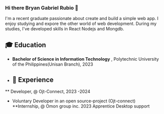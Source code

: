 ### Hi there Bryan Gabriel Rubio 👋
I'm a recent graduate passionate about create and build a simple web app. I enjoy studying and expore the other world of web development. During my studies, I've developed skills in React Nodejs and Mongdb.
## 🎓 Education

- **Bachelor of Science in Information Technology** , Polytechnic University of the Philippines(Unisan Branch), 2023
- ## 💼 Experience
** Developer, @ Ojt-Connect, 2023 -2024
  - Voluntary Developer in an open source-project (Ojt-connect)
**Internship, @ Omon group inc. 2023
  Apprentice Desktop support 

